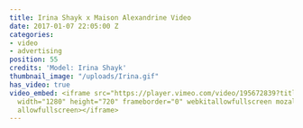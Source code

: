 ```yaml
---
title: Irina Shayk x Maison Alexandrine Video
date: 2017-01-07 22:05:00 Z
categories:
- video
- advertising
position: 55
credits: 'Model: Irina Shayk'
thumbnail_image: "/uploads/Irina.gif"
has_video: true
video_embed: <iframe src="https://player.vimeo.com/video/195672839?title=0&byline=0&portrait=0"
  width="1280" height="720" frameborder="0" webkitallowfullscreen mozallowfullscreen
  allowfullscreen></iframe>
---
```


